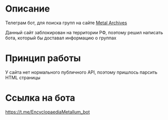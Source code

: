 # Описание
Телеграм бот, для поиска групп на сайте [Metal Archives](https://metal-archives.com)

Данный сайт заблокирован на территории РФ, поэтому решил написать бота, который бы доставал информацию о группах
# Принцип работы
У сайта нет нормального публичного API, поэтому пришлось парсить HTML страницы
# Ссылка на бота
https://t.me/EncyclopaediaMetallum_bot